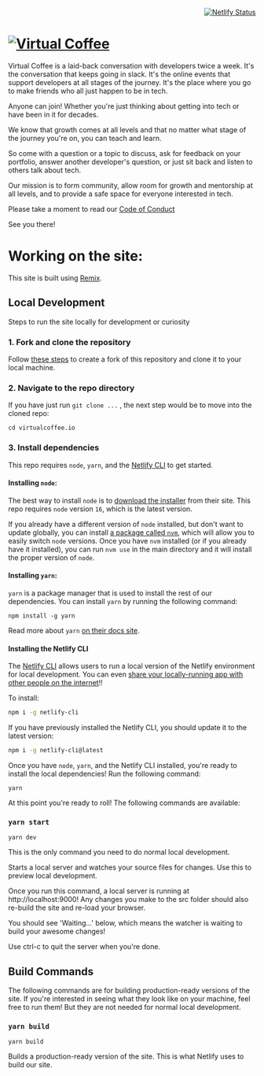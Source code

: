 <p align="right"><a href="https://app.netlify.com/sites/virtual-coffee-io/deploys"><img alt="Netlify Status" src="https://api.netlify.com/api/v1/badges/ad849482-1158-4a45-bed5-14f3d17ae97d/deploy-status" /></a></div>

# [![Virtual Coffee](src/assets/images/virtual-coffee-full-tagline.svg)](https://virtualcoffee.io)

Virtual Coffee is a laid-back conversation with developers twice a week. It's the conversation that keeps going in slack. It's the online events that support developers at all stages of the journey. It's the place where you go to make friends who all just happen to be in tech.

Anyone can join! Whether you're just thinking about getting into tech or have been in it for decades.

We know that growth comes at all levels and that no matter what stage of the journey you're on, you can teach and learn.

So come with a question or a topic to discuss, ask for feedback on your portfolio, answer another developer's question, or just sit back and listen to others talk about tech.

Our mission is to form community, allow room for growth and mentorship at all levels, and to provide a safe space for everyone interested in tech.

Please take a moment to read our [Code of Conduct](https://github.com/Virtual-Coffee/virtualcoffee.io/blob/master/CODE_OF_CONDUCT.md)

See you there!

# Working on the site:

This site is built using [Remix](https://remix.run/).

## Local Development

Steps to run the site locally for development or curiosity

### 1. Fork and clone the repository

Follow [these steps](https://docs.github.com/en/free-pro-team@latest/github/getting-started-with-github/fork-a-repo) to create a fork of this repository and clone it to your local machine.

### 2. Navigate to the repo directory

If you have just run `git clone ...` , the next step would be to move into the cloned repo:

```shell
cd virtualcoffee.io
```

### 3. Install dependencies

This repo requires `node`, `yarn`, and the [Netlify CLI](https://www.netlify.com/products/dev/) to get started.

#### Installing `node`:

The best way to install `node` is to [download the installer](https://nodejs.org/en/) from their site. This repo requires `node` version `16`, which is the latest version.

If you already have a different version of `node` installed, but don't want to update globally, you can install [a package called `nvm`](https://github.com/nvm-sh/nvm), which will allow you to easily switch `node` versions. Once you have `nvm` installed (or if you already have it installed), you can run `nvm use` in the main directory and it will install the proper version of `node`.

#### Installing `yarn`:

`yarn` is a package manager that is used to install the rest of our dependencies. You can install `yarn` by running the following command:

```shell
npm install -g yarn
```

Read more about `yarn` [on their docs site](https://yarnpkg.com/getting-started/install).

#### Installing the Netlify CLI

The [Netlify CLI](https://docs.netlify.com/cli/get-started) allows users to run a local version of the Netlify environment for local development. You can even [share your locally-running app with other people on the internet](https://docs.netlify.com/cli/get-started/#share-a-live-development-server)!!

To install:

```sh
npm i -g netlify-cli
```

If you have previously installed the Netlify CLI, you should update it to the latest version:

```sh
npm i -g netlify-cli@latest
```

Once you have `node`, `yarn`, and the Netlify CLI installed, you're ready to install the local dependencies! Run the following command:

```shell
yarn
```

At this point you're ready to roll! The following commands are available:

### `yarn start`

```shell
yarn dev
```

This is the only command you need to do normal local development.

Starts a local server and watches your source files for changes. Use this to preview local development.

Once you run this command, a local server is running at http://localhost:9000! Any changes you make to the src folder should also re-build the site and re-load your browser.

You should see 'Waiting...' below, which means the watcher is waiting to build your awesome changes!

Use ctrl-c to quit the server when you're done.

## Build Commands

The following commands are for building production-ready versions of the site. If you're interested in seeing what they look like on your machine, feel free to run them! But they are not needed for normal local development.

### `yarn build`

```shell
yarn build
```

Builds a production-ready version of the site. This is what Netlify uses to build our site.
